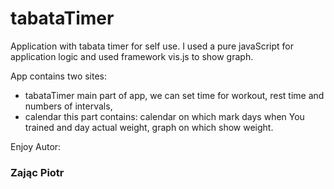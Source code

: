 # tabataTimer
Application with tabata timer for self use. I used a pure javaScript for application logic and used framework vis.js to show graph.

App contains two sites:
* tabataTimer
main part of app, we can set time for workout, rest time and numbers of intervals,
* calendar
this part contains: calendar on which mark days when You trained and day actual weight, graph on which show weight.

Enjoy
Autor:
### Zając Piotr
